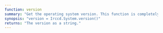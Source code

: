 ```yaml
---
function: version
summary: "Get the operating system version. This function is completely system dependent."
synopsis: "version = Irccd.System.version()"
returns: "The version as a string."
---
```

